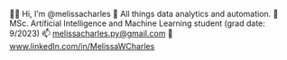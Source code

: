 👋🏼 Hi, I’m @melissacharles
👀 All things data analytics and automation.
🌱 MSc. Artificial Intelligence and Machine Learning student (grad date: 9/2023)
📫 melissacharles.py@gmail.com
🔗 www.linkedIn.com/in/MelissaWCharles

<!---
melissacharles/melissacharles is a ✨ special ✨ repository because its `README.md` (this file) appears on your GitHub profile.
You can click the Preview link to take a look at your changes.
--->
